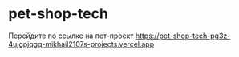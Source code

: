 # pet-shop-tech
Перейдите по ссылке на пет-проект
 https://pet-shop-tech-pg3z-4ujgpjqgq-mikhail2107s-projects.vercel.app
